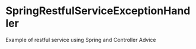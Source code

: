 # SpringRestfulServiceExceptionHandler
Example of restful service using Spring and Controller Advice
